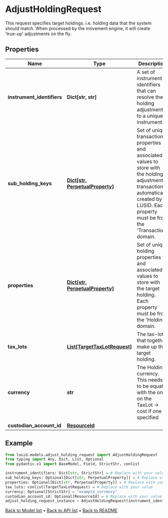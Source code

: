 # AdjustHoldingRequest

This request specifies target holdings. i.e. holding data that the  system should match. When processed by the movement  engine, it will create 'true-up' adjustments on the fly.
## Properties
Name | Type | Description | Notes
------------ | ------------- | ------------- | -------------
**instrument_identifiers** | **Dict[str, str]** | A set of instrument identifiers that can resolve the holding adjustment to a unique instrument. | 
**sub_holding_keys** | [**Dict[str, PerpetualProperty]**](PerpetualProperty.md) | Set of unique transaction properties and associated values to store with the holding adjustment transaction automatically created by LUSID. Each property must be from the &#39;Transaction&#39; domain. | [optional] 
**properties** | [**Dict[str, PerpetualProperty]**](PerpetualProperty.md) | Set of unique holding properties and associated values to store with the target holding. Each property must be from the &#39;Holding&#39; domain. | [optional] 
**tax_lots** | [**List[TargetTaxLotRequest]**](TargetTaxLotRequest.md) | The tax-lots that together make up the target holding. | 
**currency** | **str** | The Holding currency. This needs to be equal with the one on the TaxLot -&gt; cost if one is specified | [optional] 
**custodian_account_id** | [**ResourceId**](ResourceId.md) |  | [optional] 
## Example

```python
from lusid.models.adjust_holding_request import AdjustHoldingRequest
from typing import Any, Dict, List, Optional
from pydantic.v1 import BaseModel, Field, StrictStr, conlist

instrument_identifiers: Dict[str, StrictStr] = # Replace with your value
sub_holding_keys: Optional[Dict[str, PerpetualProperty]] = # Replace with your value
properties: Optional[Dict[str, PerpetualProperty]] = # Replace with your value
tax_lots: conlist(TargetTaxLotRequest) = # Replace with your value
currency: Optional[StrictStr] = "example_currency"
custodian_account_id: Optional[ResourceId] = # Replace with your value
adjust_holding_request_instance = AdjustHoldingRequest(instrument_identifiers=instrument_identifiers, sub_holding_keys=sub_holding_keys, properties=properties, tax_lots=tax_lots, currency=currency, custodian_account_id=custodian_account_id)

```

[Back to Model list](../README.md#documentation-for-models) &#8226; [Back to API list](../README.md#documentation-for-api-endpoints) &#8226; [Back to README](../README.md)


